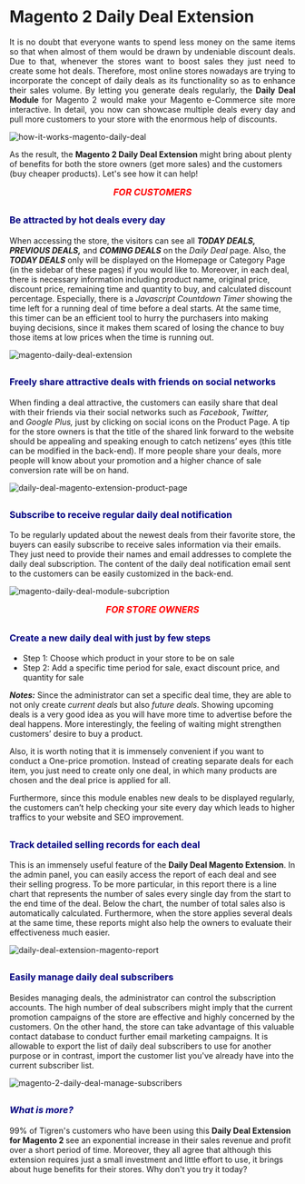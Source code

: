 # Magento 2 Daily Deal Extension

<div class="list-features" style="text-align: justify;">It is no doubt that everyone wants to spend less money on the same items so that when almost of them would be drawn by undeniable discount deals. Due to that, whenever the stores want to boost sales they just need to create some hot deals.
Therefore, most online stores nowadays are trying to incorporate the concept of daily deals as its functionality so as to enhance their sales volume. By letting you generate deals regularly, the <b>Daily Deal Module </b>for Magento 2 would make your Magento e-Commerce site more interactive. In detail, you now can showcase multiple deals every day and pull more customers to your store with the enormous help of discounts.</div>

![how-it-works-magento-daily-deal](https://user-images.githubusercontent.com/26241389/162354116-641e9781-e0ec-4365-b3d3-67a15a156013.png)

<span style="font-size: 14px; font-weight: normal;">As the result, the <b>Magento 2 Daily Deal Extension</b> might bring about plenty of benefits for both the store owners (get more sales) and the customers (buy cheaper products). Let's see how it can help!</span>
<p style="text-align: center;"><span style="font-size: medium; font-style: italic; color: #ff0000;"><strong>FOR CUSTOMERS</strong></span></p>

<h2><span style="font-size: medium; color: #000080;"><strong>Be attracted by hot deals every day</strong></span></h2>
<span style="font-size: 14px; font-weight: normal;">When accessing the store, the visitors can see all <em><b>TODAY DEALS, PREVIOUS DEALS,</b></em> and <em><b>COMING DEALS</b></em> on the <em>Daily Deal</em> page. Also, the <em><b>TODAY DEALS</b></em> only will be displayed on the Homepage or Category Page (in the sidebar of these pages) if you would like to. Moreover, in each deal, there is necessary information including product name, original price, discount price, remaining time and quantity to buy, and calculated discount percentage.</span>
Especially, there is a <em>Javascript Countdown Timer</em> showing the time left for a running deal of time before a deal starts. At the same time, this timer can be an efficient tool to hurry the purchasers into making buying decisions, since it makes them scared of losing the chance to buy those items at low prices when the time is running out.

![magento-daily-deal-extension](https://user-images.githubusercontent.com/26241389/162354197-e7b6b117-ff97-4e36-863e-79729fa87478.png)

<h2><span style="font-size: medium; color: #000080;"><strong>Freely share attractive deals with friends on social networks</strong></span></h2>
<span style="font-size: 14px; font-weight: normal;">When finding a deal attractive, the customers can easily share that deal with their friends via their social networks such as <em>Facebook</em>, <em>Twitter, </em>and <em>Google Plus, </em>just by clicking on social icons on the Product Page. A tip for the store owners is that the title of the shared link forward to the website should be appealing and speaking enough to catch netizens’ eyes (this title can be modified in the back-end). If more people share your deals, more people will know about your promotion and a higher chance of sale conversion rate will be on hand.
</span>

![daily-deal-magento-extension-product-page](https://user-images.githubusercontent.com/26241389/162354247-d8d70a55-bac5-4ee1-8610-4c5eb4468ef8.png)

<h2><span style="font-size: medium; color: #000080;"><strong>Subscribe to receive regular daily deal notification</strong></span></h2>
<span style="font-size: 14px; font-weight: normal;">To be regularly updated about the newest deals from their favorite store, the buyers can easily subscribe to receive sales information via their emails. They just need to provide their names and email addresses to complete the daily deal subscription. The content of the daily deal notification email sent to the customers can be easily customized in the back-end.</span>

![magento-daily-deal-module-subcription](https://user-images.githubusercontent.com/26241389/162354297-508ca3b5-a2f5-4e08-9000-4e7c95ba41c3.png)

<p style="text-align: center;"><span style="font-size: medium; font-style: italic; color: #ff0000;"><strong>FOR STORE OWNERS</strong></span></p>

<h2><span style="font-size: medium; color: #000080;"><strong>Create a new daily deal with just by few steps</strong></span></h2>
<ul class="features-listing">
 	<li>Step 1: Choose which product in your store to be on sale</li>
 	<li>Step 2: Add a specific time period for sale, exact discount price, and quantity for sale</li>
</ul>
<span style="font-size: 14px; font-weight: normal;"><em><b>Notes:</b></em> Since the administrator can set a specific deal time, they are able to not only create <em>current deals</em> but also <em>future deals</em>. Showing upcoming deals is a very good idea as you will have more time to advertise before the deal happens. More interestingly, the feeling of waiting might strengthen customers’ desire to buy a product.</span>

Also, it is worth noting that it is immensely convenient if you want to conduct a One-price promotion. Instead of creating separate deals for each item, you just need to create only one deal, in which many products are chosen and the deal price is applied for all.

Furthermore, since this module enables new deals to be displayed regularly, the customers can’t help checking your site every day which leads to higher traffics to your website and SEO improvement.
<h2><span style="font-size: medium; color: #000080;"><strong>Track detailed selling records for each deal</strong></span></h2>
<span style="font-size: 14px; font-weight: normal;">This is an immensely useful feature of the <b>Daily Deal Magento Extension</b>. In the admin panel, you can easily access the report of each deal and see their selling progress. To be more particular, in this report there is a line chart that represents the number of sales every single day from the start to the end time of the deal. Below the chart, the number of total sales also is automatically calculated. Furthermore, when the store applies several deals at the same time, these reports might also help the owners to evaluate their effectiveness much easier.
</span>

![daily-deal-extension-magento-report](https://user-images.githubusercontent.com/26241389/162354354-1b594eed-b2b2-4fa5-8b4d-cf084c5ca7b5.png)

<h2><span style="font-size: medium; color: #000080;"><strong>Easily manage daily deal subscribers</strong></span></h2>
<span style="font-size: 14px; font-weight: normal;">Besides managing deals, the administrator can control the subscription accounts. The high number of deal subscribers might imply that the current promotion campaigns of the store are effective and highly concerned by the customers. On the other hand, the store can take advantage of this valuable contact database to conduct further email marketing campaigns. It is allowable to export the list of daily deal subscribers to use for another purpose or in contrast, import the customer list you've already have into the current subscriber list.</span>

![magento-2-daily-deal-manage-subscribers](https://user-images.githubusercontent.com/26241389/162354403-83bb0e48-211d-43cb-8b26-f0bede8259bc.png)

<h2><span style="font-size: medium;"><em><span style="color: #000080;"><strong>What is more?</strong></span></em></span></h2>
99% of Tigren's customers who have been using this <strong>Daily Deal Extension for Magento 2 </strong>see an exponential increase in their sales revenue and profit over a short period of time. Moreover, they all agree that although this extension requires just a small investment and little effort to use, it brings about huge benefits for their stores. Why don't you try it today?

</div>
